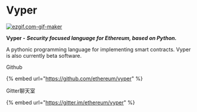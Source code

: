 # Vyper

[![ezgif.com-gif-maker](https://ethereum.consensys.net/hs-fs/hubfs/ezgif.com-gif-maker.png?width=2048&name=ezgif.com-gif-maker.png)](http://bit.ly/vyper-portal)

 **Vyper -** _**Security focused language for Ethereum, based on Python.**_

A pythonic programming language for implementing smart contracts. Vyper is also currently beta software.

Github

{% embed url="https://github.com/ethereum/vyper" %}

Gitter聊天室

{% embed url="https://gitter.im/ethereum/vyper" %}



